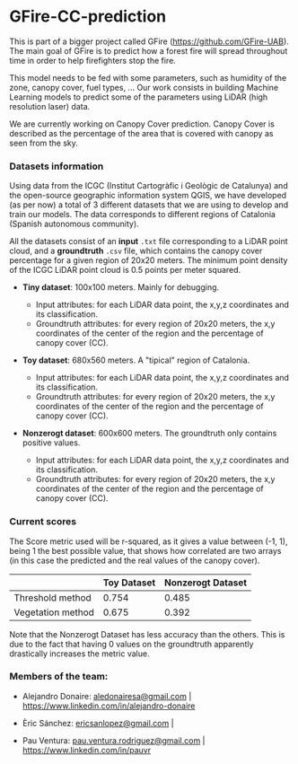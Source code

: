 # GFire-CC-prediction

This is part of a bigger project called GFire (https://github.com/GFire-UAB). The main goal of GFire is to predict how a forest fire will spread throughout time in order to help firefighters stop the fire.

This model needs to be fed with some parameters, such as humidity of the zone, canopy cover, fuel types, ... 
Our work consists in building Machine Learning models to predict some of the parameters using LiDAR (high resolution laser) data. 

We are currently working on Canopy Cover prediction. Canopy Cover is described as the percentage of the area that is covered with canopy as seen from the sky.

### Datasets information

Using data from the ICGC (Institut Cartogràfic i Geològic de Catalunya) and the open-source geographic information system QGIS, we have developed (as per now) a total of 3 different datasets that we are using to develop and train our models. The data corresponds to different regions of Catalonia (Spanish autonomous community).

All the datasets consist of an **input** `.txt` file corresponding to a LiDAR point cloud, and a **groundtruth** `.csv` file, which contains the canopy cover percentage for a given region of 20x20 meters. The minimum point density of the ICGC LiDAR point cloud is 0.5 points per meter squared.

- **Tiny dataset**: 100x100 meters. Mainly for debugging.
  - Input attributes: for each LiDAR data point, the x,y,z coordinates and its classification.
  - Groundtruth attributes: for every region of 20x20 meters, the x,y coordinates of the center of the region and the percentage of canopy cover (CC).
  
- **Toy dataset**: 680x560 meters. A "tipical" region of Catalonia. 
  - Input attributes: for each LiDAR data point, the x,y,z coordinates and its classification.
  - Groundtruth attributes: for every region of 20x20 meters, the x,y coordinates of the center of the region and the percentage of canopy cover (CC).
  
- **Nonzerogt dataset**: 600x600 meters. The groundtruth only contains positive values.
  - Input attributes: for each LiDAR data point, the x,y,z coordinates and its classification.
  - Groundtruth attributes: for every region of 20x20 meters, the x,y coordinates of the center of the region and the percentage of canopy cover (CC).

### Current scores
The Score metric used will be r-squared, as it gives a value between (-1, 1), being 1 the best possible value, that shows how correlated are two arrays (in this case the predicted and the real values of the canopy cover).


|                   | Toy Dataset | Nonzerogt Dataset |
|-------------------|-------------|-------------------|
| Threshold method  | 0.754       | 0.485             |
| Vegetation method | 0.675       | 0.392             |


Note that the Nonzerogt Dataset has less accuracy than the others. This is due to the fact that having 0 values on the groundtruth apparently drastically increases the metric value.


### Members of the team:

- Alejandro Donaire: aledonairesa@gmail.com | https://www.linkedin.com/in/alejandro-donaire

- Èric Sánchez: ericsanlopez@gmail.com | 

- Pau Ventura: pau.ventura.rodriguez@gmail.com | https://www.linkedin.com/in/pauvr
